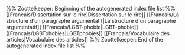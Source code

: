 %% Zoottelkeeper: Beginning of the autogenerated index file list  %%
 [[Francais/Dissertation sur le rire|Dissertation sur le rire]]
 [[Francais/La structure d'un paragraphe argumentatif|La structure d'un paragraphe argumentatif]]
 [[Francais/LGBT-phobie|LGBT-phobie]]
 [[Francais/LGBTphobies|LGBTphobies]]
 [[Francais/Vocabulaire des articles|Vocabulaire des articles]]
%% Zoottelkeeper: End of the autogenerated index file list  %%
